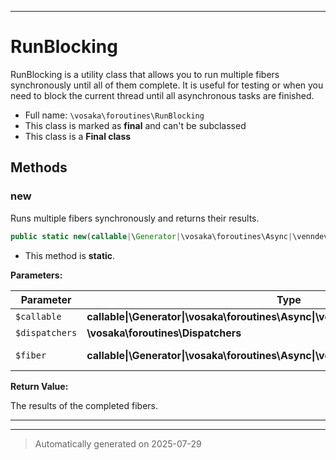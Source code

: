 ***

# RunBlocking

RunBlocking is a utility class that allows you to run multiple fibers synchronously
until all of them complete. It is useful for testing or when you need to block the
current thread until all asynchronous tasks are finished.



* Full name: `\vosaka\foroutines\RunBlocking`
* This class is marked as **final** and can't be subclassed
* This class is a **Final class**




## Methods


### new

Runs multiple fibers synchronously and returns their results.

```php
public static new(callable|\Generator|\vosaka\foroutines\Async|\venndev\vosaka\core\Result|\Fiber $callable, \vosaka\foroutines\Dispatchers $dispatchers = Dispatchers::DEFAULT, callable|\Generator|\vosaka\foroutines\Async|\venndev\vosaka\core\Result|\Fiber $fiber): array
```



* This method is **static**.




**Parameters:**

| Parameter | Type | Description |
|-----------|------|-------------|
| `$callable` | **callable&#124;\Generator&#124;\vosaka\foroutines\Async&#124;\venndev\vosaka\core\Result&#124;\Fiber** |  |
| `$dispatchers` | **\vosaka\foroutines\Dispatchers** |  |
| `$fiber` | **callable&#124;\Generator&#124;\vosaka\foroutines\Async&#124;\venndev\vosaka\core\Result&#124;\Fiber** | The fibers to run. |


**Return Value:**

The results of the completed fibers.




***


***
> Automatically generated on 2025-07-29
